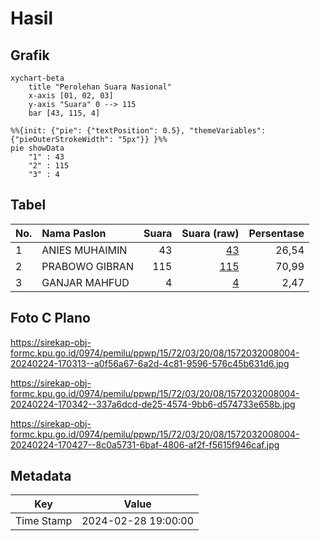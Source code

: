 # Hasil

## Grafik

```mermaid
xychart-beta
    title "Perolehan Suara Nasional"
    x-axis [01, 02, 03]
    y-axis "Suara" 0 --> 115
    bar [43, 115, 4]
```

```mermaid
%%{init: {"pie": {"textPosition": 0.5}, "themeVariables": {"pieOuterStrokeWidth": "5px"}} }%%
pie showData
    "1" : 43
    "2" : 115
    "3" : 4
```

## Tabel

| No. | Nama Paslon    | Suara | Suara (raw) | Persentase |
|:--- |:-------------- | -----:| -----------:| ----------:|
| 1   | ANIES MUHAIMIN | 43    | [43][p-1]   | 26,54      |
| 2   | PRABOWO GIBRAN | 115   | [115][p-2]  | 70,99      |
| 3   | GANJAR MAHFUD  | 4     | [4][p-3]    | 2,47       |


[p-1]: https://github.com/gigit-pemilu/pemilu-2024/blob/main/pilpres/hitung-suara/sub/15-jambi/sub/72-kota-sungai-penuh/sub/03-hamparan-rawang/sub/2008-larik-kemahan/sub/004-tps/sub/paslon-1.txt
[p-2]: https://github.com/gigit-pemilu/pemilu-2024/blob/main/pilpres/hitung-suara/sub/15-jambi/sub/72-kota-sungai-penuh/sub/03-hamparan-rawang/sub/2008-larik-kemahan/sub/004-tps/sub/paslon-2.txt
[p-3]: https://github.com/gigit-pemilu/pemilu-2024/blob/main/pilpres/hitung-suara/sub/15-jambi/sub/72-kota-sungai-penuh/sub/03-hamparan-rawang/sub/2008-larik-kemahan/sub/004-tps/sub/paslon-3.txt

## Foto C Plano

https://sirekap-obj-formc.kpu.go.id/0974/pemilu/ppwp/15/72/03/20/08/1572032008004-20240224-170313--a0f56a67-6a2d-4c81-9596-576c45b631d6.jpg

https://sirekap-obj-formc.kpu.go.id/0974/pemilu/ppwp/15/72/03/20/08/1572032008004-20240224-170342--337a6dcd-de25-4574-9bb6-d574733e658b.jpg

https://sirekap-obj-formc.kpu.go.id/0974/pemilu/ppwp/15/72/03/20/08/1572032008004-20240224-170427--8c0a5731-6baf-4806-af2f-f5615f946caf.jpg


## Metadata

| Key        | Value               |
| ---------- | ------------------- |
| Time Stamp | 2024-02-28 19:00:00 |



